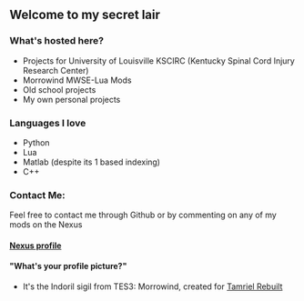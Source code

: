 ## Welcome to my secret lair

### What's hosted here?
- Projects for University of Louisville KSCIRC (Kentucky Spinal Cord Injury Research Center)
- Morrowind MWSE-Lua Mods
- Old school projects
- My own personal projects

### Languages I love
- Python 
- Lua
- Matlab (despite its 1 based indexing)
- C++

### Contact Me:
Feel free to contact me through Github or by commenting on any of my mods on the Nexus
#### [Nexus profile](https://www.nexusmods.com/users/4138441)

#### "What's your profile picture?"
- It's the Indoril sigil from TES3: Morrowind, created for [Tamriel Rebuilt](https://www.tamriel-rebuilt.org)

<!---
MortimerMcMire/MortimerMcMire is a ✨ special ✨ repository because its `README.md` (this file) appears on your GitHub profile.
You can click the Preview link to take a look at your changes.
--->
